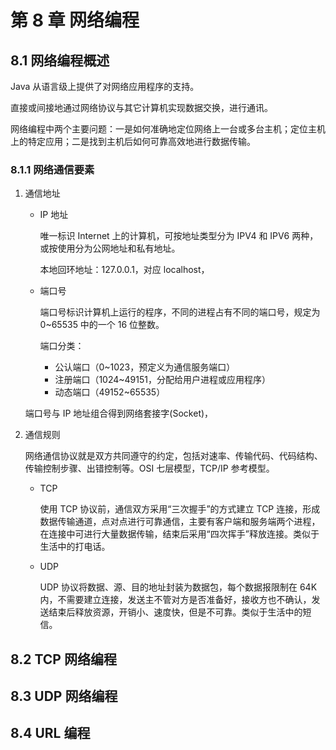 # 第 8 章 网络编程

## 8.1 网络编程概述

Java 从语言级上提供了对网络应用程序的支持。

直接或间接地通过网络协议与其它计算机实现数据交换，进行通讯。

网络编程中两个主要问题：一是如何准确地定位网络上一台或多台主机；定位主机上的特定应用；二是找到主机后如何可靠高效地进行数据传输。

### 8.1.1 网络通信要素

1. 通信地址

    - IP 地址

        唯一标识 Internet 上的计算机，可按地址类型分为 IPV4 和 IPV6 两种，或按使用分为公网地址和私有地址。

        本地回环地址：127.0.0.1，对应 localhost，

    - 端口号

        端口号标识计算机上运行的程序，不同的进程占有不同的端口号，规定为 0~65535 中的一个 16 位整数。

        端口分类：

        - 公认端口（0~1023，预定义为通信服务端口）
        - 注册端口（1024~49151，分配给用户进程或应用程序）
        - 动态端口（49152~65535）

    端口号与 IP 地址组合得到网络套接字(Socket)，

2. 通信规则

    网络通信协议就是双方共同遵守的约定，包括对速率、传输代码、代码结构、传输控制步骤、出错控制等。OSI 七层模型，TCP/IP 参考模型。

    - TCP

        使用 TCP 协议前，通信双方采用“三次握手”的方式建立 TCP 连接，形成数据传输通道，点对点进行可靠通信，主要有客户端和服务端两个进程，在连接中可进行大量数据传输，结束后采用“四次挥手”释放连接。类似于生活中的打电话。

    - UDP

        UDP 协议将数据、源、目的地址封装为数据包，每个数据报限制在 64K 内，不需要建立连接，发送主不管对方是否准备好，接收方也不确认，发送结束后释放资源，开销小、速度快，但是不可靠。类似于生活中的短信。

## 8.2 TCP 网络编程

## 8.3 UDP 网络编程

## 8.4 URL 编程
